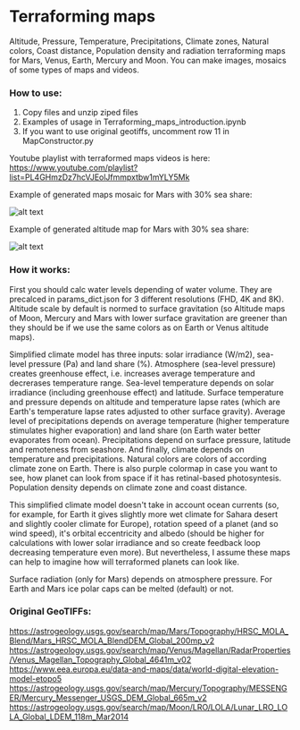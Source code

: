 # Terraforming maps 

Altitude, Pressure, Temperature, Precipitations, Climate zones, Natural colors, Coast distance, Population density and radiation terraforming maps for Mars, Venus, Earth, Mercury and Moon. You can make images, mosaics of some types of maps and videos.

### How to use:
1) Copy files and unzip ziped files
2) Examples of usage in Terraforming_maps_introduction.ipynb
3) If you want to use original geotiffs, uncomment row 11 in MapConstructor.py

Youtube playlist with terraformed maps videos is here: https://www.youtube.com/playlist?list=PL4GHmzDz7hcVJEolJfmmpxtbw1mYLY5Mk

Example of generated maps mosaic for Mars with 30% sea share:

![alt text](https://github.com/ilyenkov/terraforming_maps/blob/main/maps_examples/Mars_maps_mosaic_n_0595_angle_0_water_volume_5.95e+19_sea_level_5404_sea_share_30.0_insol_1361_pressure_101325_quality_FHD_eck4_title_short.jpg?raw=true)

Example of generated altitude map for Mars with 30% sea share:

![alt text](https://github.com/ilyenkov/terraforming_maps/blob/main/maps_examples/Mars_altitude_eck4_map_n_0593_angle_0_water_volume_5.93e+19_sea_level_5682_sea_share_30.0_insol_1361_pressure_101325_quality_8K.jpg?raw=true)

### How it works:

First you should calc water levels depending of water volume. They are precalced in params_dict.json for 3 different resolutions (FHD, 4K and 8K). Altitude scale by default is normed to surface gravitation (so Altitude maps of Moon, Mercury and Mars with lower surface gravitation are greener than they should be if we use the same colors as on Earth or Venus altitude maps).

Simplified climate model has three inputs: solar irradiance (W/m2), sea-level pressure (Pa) and land share (%). Atmosphere (sea-level pressure) creates greenhouse effect, i.e. increases average temperature and decrerases temperature range. Sea-level temperature depends on solar irradiance (including greenhouse effect) and latitude. Surface temperature and pressure depends on altitude and temperature lapse rates (which are Earth's temperature lapse rates adjusted to other surface gravity). Average level of precipitations depends on average temperature (higher temperature stimulates higher evaporation) and land share (on Earth water better evaporates from ocean). Precipitations depend on surface pressure, latitude and remoteness from seashore. And finally, climate depends on temperature and precipitations. Natural colors are colors of according climate zone on Earth. There is also purple colormap in case you want to see, how planet can look from space if it has retinal-based photosyntesis. Population density depends on climate zone and coast distance.

This simplified climate model doesn't take in account ocean currents (so, for example, for Earth it gives slightly more wet climate for Sahara desert and slightly cooler climate for Europe), rotation speed of a planet (and so wind speed), it's orbital eccentricity and albedo (should be higher for calculations with lower solar irradiance and so create feedback loop decreasing temperature even more). But nevertheless, I assume these maps can help to imagine how will terraformed planets can look like.

Surface radiation (only for Mars) depends on atmosphere pressure. For Earth and Mars ice polar caps can be melted (default) or not.

### Original GeoTIFFs: 
https://astrogeology.usgs.gov/search/map/Mars/Topography/HRSC_MOLA_Blend/Mars_HRSC_MOLA_BlendDEM_Global_200mp_v2
https://astrogeology.usgs.gov/search/map/Venus/Magellan/RadarProperties/Venus_Magellan_Topography_Global_4641m_v02
https://www.eea.europa.eu/data-and-maps/data/world-digital-elevation-model-etopo5
https://astrogeology.usgs.gov/search/map/Mercury/Topography/MESSENGER/Mercury_Messenger_USGS_DEM_Global_665m_v2
https://astrogeology.usgs.gov/search/map/Moon/LRO/LOLA/Lunar_LRO_LOLA_Global_LDEM_118m_Mar2014
